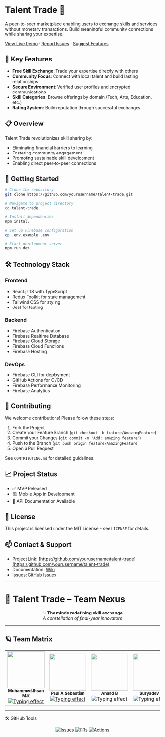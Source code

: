 # Talent Trade 🌟

A peer-to-peer marketplace enabling users to exchange skills and services without monetary transactions. Build meaningful community connections while sharing your expertise.

[View Live Demo](https://demo-link) · [Report Issues](https://issues-link) · [Suggest Features](https://feature-link)

## 🎯 Key Features

- **Free Skill Exchange**: Trade your expertise directly with others
- **Community Focus**: Connect with local talent and build lasting relationships
- **Secure Environment**: Verified user profiles and encrypted communications
- **Skill Categories**: Browse offerings by domain (Tech, Arts, Education, etc.)
- **Rating System**: Build reputation through successful exchanges

## 📋 Overview

Talent Trade revolutionizes skill sharing by:
- Eliminating financial barriers to learning
- Fostering community engagement
- Promoting sustainable skill development
- Enabling direct peer-to-peer connections

## 🚀 Getting Started

```bash
# Clone the repository
git clone https://github.com/yourusername/talent-trade.git

# Navigate to project directory
cd talent-trade

# Install dependencies
npm install

# Set up Firebase configuration
cp .env.example .env

# Start development server
npm run dev
```

## 🛠️ Technology Stack

### Frontend
- React.js 18 with TypeScript
- Redux Toolkit for state management
- Tailwind CSS for styling
- Jest for testing

### Backend
- Firebase Authentication
- Firebase Realtime Database
- Firebase Cloud Storage
- Firebase Cloud Functions
- Firebase Hosting

### DevOps
- Firebase CLI for deployment
- GitHub Actions for CI/CD
- Firebase Performance Monitoring
- Firebase Analytics

## 🤝 Contributing

We welcome contributions! Please follow these steps:

1. Fork the Project
2. Create your Feature Branch (`git checkout -b feature/AmazingFeature`)
3. Commit your Changes (`git commit -m 'Add: amazing feature'`)
4. Push to the Branch (`git push origin feature/AmazingFeature`)
5. Open a Pull Request

See `CONTRIBUTING.md` for detailed guidelines.

## 📈 Project Status

- ✅ MVP Released
- 🏗️ Mobile App in Development
- 📝 API Documentation Available

## 📝 License

This project is licensed under the MIT License - see `LICENSE` for details.

## 📫 Contact & Support

- Project Link: [https://github.com/yourusername/talent-trade](https://github.com/yourusername/talent-trade)
- Documentation: [Wiki](https://github.com/yourusername/talent-trade/wiki)
- Issues: [GitHub Issues](https://github.com/yourusername/talent-trade/issues)

---
# 🌌 Talent Trade – Team Nexus

<div align="center">
  
✨ **The minds redefining skill exchange**  
*A constellation of final-year innovators*

</div>

---

## 🪐 Team Matrix

<table>
  <tr>
    <td align="center">
      <a href="https://github.com/insanebwoi">
        <img src="https://github.com/insanebwoi.png" width="120px;" alt=""/><br />
        <sub><b>Muhammed Ihsan M K</b></sub><br />
        <img src="https://readme-typing-svg.demolab.com?font=Fira+Code&pause=1000&color=00D4FF&width=90&lines=Code+Alchemist" alt="Typing effect">
      </a>
    </td>
    <td align="center">
      <a href="https://github.com/Paulasebastian">
        <img src="https://github.com/Paulasebastian.png" width="120px;" alt=""/><br />
        <sub><b>Paul A Sebastian</b></sub><br />
        <img src="https://readme-typing-svg.demolab.com?font=Fira+Code&pause=1000&color=FF6EC7&width=90&lines=Digital+Architect" alt="Typing effect">
      </a>
    </td>
    <td align="center">
      <img src="https://ui-avatars.com/api/?name=Anand+B&background=0D8ABC&color=fff&bold=true&size=120" width="120px;" alt=""/><br />
      <sub><b>Anand B</b></sub><br />
      <img src="https://readme-typing-svg.demolab.com?font=Fira+Code&pause=1000&color=0D8ABC&width=90&lines=System+Artisan" alt="Typing effect">
    </td>
    <td align="center">
      <img src="https://ui-avatars.com/api/?name=Suryadev+K&background=8A2BE2&color=fff&bold=true&size=120" width="120px;" alt=""/><br />
      <sub><b>Suryadev K</b></sub><br />
      <img src="https://readme-typing-svg.demolab.com?font=Fira+Code&pause=1000&color=8A2BE2&width=70&lines=Interface+Shaman" alt="Typing effect">
    </td>
  </tr>
</table>

---

🛠 GitHub Tools
<p align="center"> <a href="https://github.com/talenttrade-stc/set/issues/new/choose"> <img src="https://img.shields.io/badge/🚀_Submit_Issue-8A2BE2?style=for-the-badge" alt="Issues"> </a> <a href="https://github.com/talenttrade-stc/set/compare"> <img src="https://img.shields.io/badge/🔀_Open_PR-00D4FF?style=for-the-badge" alt="PRs"> </a> <a href="https://github.com/talenttrade-stc/set/actions"> <img src="https://img.shields.io/badge/⚙️_CI/CD-FF6EC7?style=for-the-badge" alt="Actions"> </a> </p>
